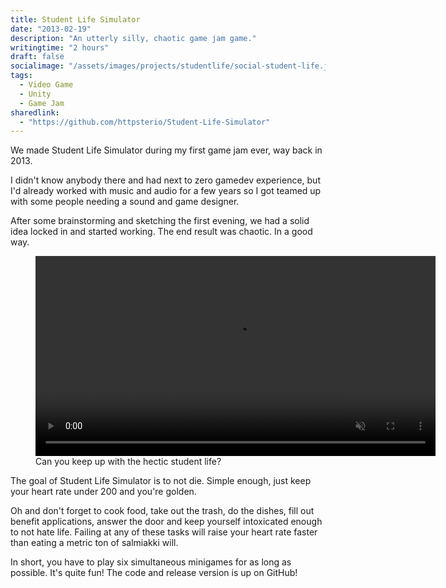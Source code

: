 ```yaml
---
title: Student Life Simulator
date: "2013-02-19"
description: "An utterly silly, chaotic game jam game."
writingtime: "2 hours"
draft: false
socialimage: "/assets/images/projects/studentlife/social-student-life.jpg"
tags:
  - Video Game
  - Unity
  - Game Jam
sharedlink: 
  - "https://github.com/httpsterio/Student-Life-Simulator"
---
```


We made Student Life Simulator during my first game jam ever, way back in 2013.

I didn't know anybody there and had next to zero gamedev experience, but I'd already worked with music and audio for a few years so I got teamed up with some people needing a sound and game designer.

After some brainstorming and sketching the first evening, we had a solid idea locked in and started working. The end result was chaotic. In a good way.

<figure>
  <video width="640" preload="auto" muted autoplay loop>
    <source src="/assets/images/projects/studentlife/student-life-gameplay.webm" type="video/webm" />
  </video>
  <figcaption>Can you keep up with the hectic student life?</figcaption>
</figure>

The goal of Student Life Simulator is to not die. Simple enough, just keep your heart rate under 200 and you're golden.

Oh and don't forget to cook food, take out the trash, do the dishes, fill out benefit applications, answer the door and keep yourself intoxicated enough to not hate life. Failing at any of these tasks will raise your heart rate faster than eating a metric ton of salmiakki will.

In short, you have to play six simultaneous minigames for as long as possible. It's quite fun! The code and release version is up on GitHub!

